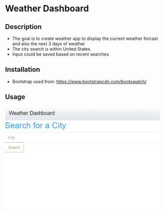 # Weather Dashboard

## Description

- The goal is to create weather app to display the current weather forcast and also the next 3 days of weather
- The city search is within United States.
- Input could be saved based on recent searches

## Installation

- Bootstrap used from: https://www.bootstrapcdn.com/bootswatch/


## Usage

![This displays what the final page should appear like.](./image/weather-screenshot.png)


